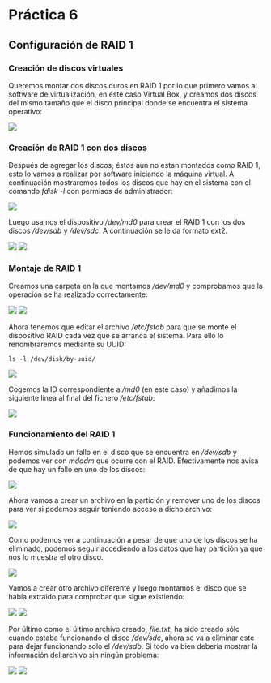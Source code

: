 # Práctica 6

## Configuración de RAID 1

### Creación de discos virtuales
Queremos montar dos discos duros en RAID 1 por lo que primero vamos al software de virtualización, en este caso Virtual Box, y creamos dos discos del mismo tamaño que el disco principal donde se encuentra el sistema operativo:

<img src="https://github.com/Olivencia/ugr_swap/blob/master/practica6/img/raid-virtualbox.PNG">

### Creación de RAID 1 con dos discos
Después de agregar los discos, éstos aun no estan montados como RAID 1, esto lo vamos a realizar por software iniciando la máquina virtual. A continuación mostraremos todos los discos que hay en el sistema con el comando *fdisk -l* con permisos de administrador:

<img src="https://github.com/Olivencia/ugr_swap/blob/master/practica6/img/raid-fdisk.PNG">

Luego usamos el dispositivo */dev/md0* para crear el RAID 1 con los dos discos */dev/sdb* y */dev/sdc*. A continuación se le da formato ext2.

<img src="https://github.com/Olivencia/ugr_swap/blob/master/practica6/img/raid-mdadm.PNG">
<img src="https://github.com/Olivencia/ugr_swap/blob/master/practica6/img/raid-format.PNG">

### Montaje de RAID 1

Creamos una carpeta en la que montamos */dev/md0* y comprobamos que la operación se ha realizado correctamente:

<img src="https://github.com/Olivencia/ugr_swap/blob/master/practica6/img/raid-mount.PNG">
<img src="https://github.com/Olivencia/ugr_swap/blob/master/practica6/img/raid-check.PNG">

Ahora tenemos que editar el archivo */etc/fstab* para que se monte el dispositivo RAID cada vez que se arranca el sistema. Para ello lo renombraremos mediante su UUID:

```shell
ls -l /dev/disk/by-uuid/
```
<img src="https://github.com/Olivencia/ugr_swap/blob/master/practica6/img/raid-uuid.PNG">

Cogemos la ID correspondiente a */md0* (en este caso) y añadimos la siguiente línea al final del fichero */etc/fstab*:

<img src="https://github.com/Olivencia/ugr_swap/blob/master/practica6/img/raid-fstab.PNG">

### Funcionamiento del RAID 1

Hemos simulado un fallo en el disco que se encuentra en */dev/sdb* y podemos ver con *mdadm* que ocurre con el RAID. Efectivamente nos avisa de que hay un fallo en uno de los discos:

<img src="https://github.com/Olivencia/ugr_swap/blob/master/practica6/img/raid-failure.PNG">

Ahora vamos a crear un archivo en la partición y remover uno de los discos para ver si podemos seguir teniendo acceso a dicho archivo:

<img src="https://github.com/Olivencia/ugr_swap/blob/master/practica6/img/raid-remove.PNG">

Como podemos ver a continuación a pesar de que uno de los discos se ha eliminado, podemos seguir accediendo a los datos que hay partición ya que nos lo muestra el otro disco. 

<img src="https://github.com/Olivencia/ugr_swap/blob/master/practica6/img/raid-detail.PNG">

Vamos a crear otro archivo diferente y luego montamos el disco que se había extraido para comprobar que sigue existiendo:

<img src="https://github.com/Olivencia/ugr_swap/blob/master/practica6/img/raid-add.PNG">
<img src="https://github.com/Olivencia/ugr_swap/blob/master/practica6/img/raid-working.PNG">

Por último como el último archivo creado, *file.txt*, ha sido creado sólo cuando estaba funcionando el disco */dev/sdc*, ahora se va a eliminar este para dejar funcionando solo el */dev/sdb*. Si todo va bien debería mostrar la información del archivo sin ningún problema:

<img src="https://github.com/Olivencia/ugr_swap/blob/master/practica6/img/raid-remove2.PNG">
<img src="https://github.com/Olivencia/ugr_swap/blob/master/practica6/img/raid-detail2.PNG">


